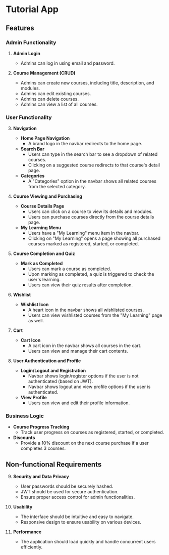 # Tutorial App

## Features

### Admin Functionality

1. **Admin Login**
   - Admins can log in using email and password.

2. **Course Management (CRUD)**
   - Admins can create new courses, including title, description, and modules.
   - Admins can edit existing courses.
   - Admins can delete courses.
   - Admins can view a list of all courses.

### User Functionality

3. **Navigation**
   - **Home Page Navigation**
     - A brand logo in the navbar redirects to the home page.
   - **Search Bar**
     - Users can type in the search bar to see a dropdown of related courses.
     - Clicking on a suggested course redirects to that course's detail page.
   - **Categories**
     - A "Categories" option in the navbar shows all related courses from the selected category.

4. **Course Viewing and Purchasing**
   - **Course Details Page**
     - Users can click on a course to view its details and modules.
     - Users can purchase courses directly from the course details page.
   - **My Learning Menu**
     - Users have a "My Learning" menu item in the navbar.
     - Clicking on "My Learning" opens a page showing all purchased courses marked as registered, started, or completed.

5. **Course Completion and Quiz**
   - **Mark as Completed**
     - Users can mark a course as completed.
     - Upon marking as completed, a quiz is triggered to check the user's learning.
     - Users can view their quiz results after completion.

6. **Wishlist**
   - **Wishlist Icon**
     - A heart icon in the navbar shows all wishlisted courses.
     - Users can view wishlisted courses from the "My Learning" page as well.

7. **Cart**
   - **Cart Icon**
     - A cart icon in the navbar shows all courses in the cart.
     - Users can view and manage their cart contents.

8. **User Authentication and Profile**
   - **Login/Logout and Registration**
     - Navbar shows login/register options if the user is not authenticated (based on JWT).
     - Navbar shows logout and view profile options if the user is authenticated.
   - **View Profile**
     - Users can view and edit their profile information.

### Business Logic

- **Course Progress Tracking**
  - Track user progress on courses as registered, started, or completed.
- **Discounts**
  - Provide a 10% discount on the next course purchase if a user completes 3 courses.

## Non-functional Requirements

9. **Security and Data Privacy**
   - User passwords should be securely hashed.
   - JWT should be used for secure authentication.
   - Ensure proper access control for admin functionalities.

10. **Usability**
    - The interface should be intuitive and easy to navigate.
    - Responsive design to ensure usability on various devices.

11. **Performance**
    - The application should load quickly and handle concurrent users efficiently.
